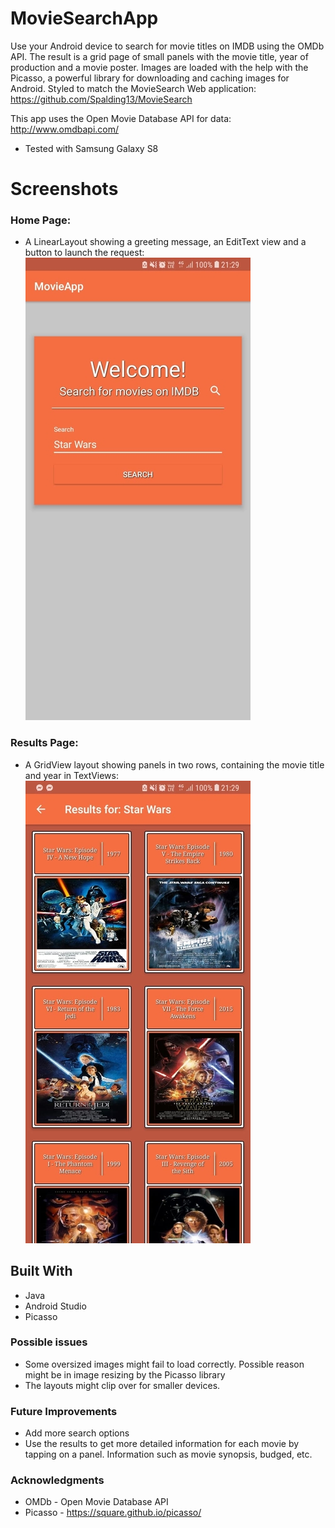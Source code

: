 # MovieSearchApp
  Use your Android device to search for movie titles on IMDB using the OMDb API. 
The result is a grid page of small panels with the movie title, year of production and a movie poster.
Images are loaded with the help with the Picasso, a powerful library for downloading and caching images for Android.
Styled to match the MovieSearch Web application: https://github.com/Spalding13/MovieSearch 

This app uses the Open Movie Database API for data: http://www.omdbapi.com/ 

* Tested with Samsung Galaxy S8

# Screenshots
### Home Page:
* A LinearLayout showing a greeting message, an EditText view and a button to launch the request:
![Alt text](rsz_1panel1.jpg?raw=true)



### Results Page:
* A GridView layout showing panels in two rows, containing the movie title and year in TextViews:
![Alt text](rsz_panel2.jpg?raw=true)


## Built With
* Java
* Android Studio
* Picasso

### Possible issues
* Some oversized images might fail to load correctly. Possible reason might be in image resizing by the Picasso library
* The layouts might clip over for smaller devices. 

### Future Improvements
* Add more search options
* Use the results to get more detailed information for each movie by tapping on a panel. Information such as movie synopsis, budged, etc.

### Acknowledgments
* OMDb - Open Movie Database API
* Picasso - https://square.github.io/picasso/
